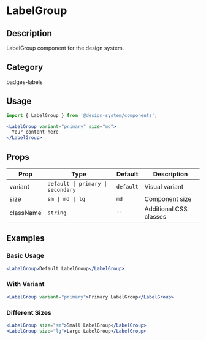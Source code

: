 # LabelGroup

## Description
LabelGroup component for the design system.

## Category
badges-labels

## Usage

```jsx
import { LabelGroup } from '@design-system/components';

<LabelGroup variant="primary" size="md">
  Your content here
</LabelGroup>
```

## Props

| Prop | Type | Default | Description |
|------|------|---------|-------------|
| variant | `default \| primary \| secondary` | `default` | Visual variant |
| size | `sm \| md \| lg` | `md` | Component size |
| className | `string` | `''` | Additional CSS classes |

## Examples

### Basic Usage
```jsx
<LabelGroup>Default LabelGroup</LabelGroup>
```

### With Variant
```jsx
<LabelGroup variant="primary">Primary LabelGroup</LabelGroup>
```

### Different Sizes
```jsx
<LabelGroup size="sm">Small LabelGroup</LabelGroup>
<LabelGroup size="lg">Large LabelGroup</LabelGroup>
```
